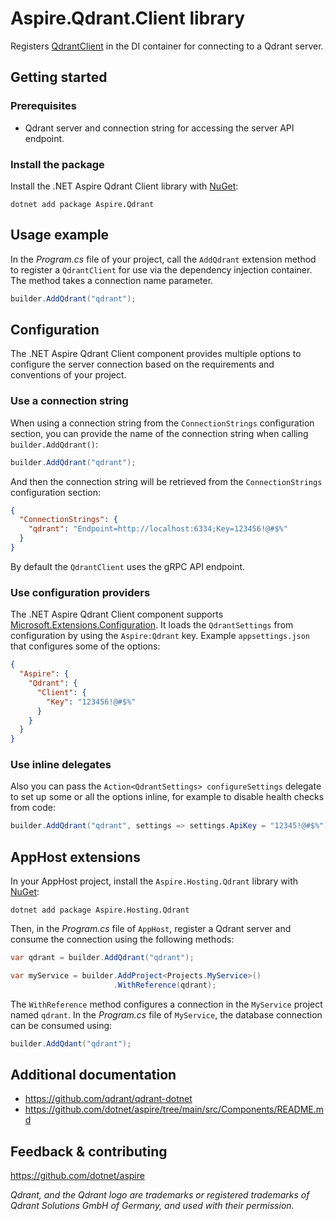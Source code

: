 # Aspire.Qdrant.Client library

Registers [QdrantClient](https://github.com/qdrant/qdrant-dotnet) in the DI container for connecting to a Qdrant server.

## Getting started

### Prerequisites

- Qdrant server and connection string for accessing the server API endpoint.

### Install the package

Install the .NET Aspire Qdrant Client library with [NuGet](https://www.nuget.org):

```dotnetcli
dotnet add package Aspire.Qdrant
```

## Usage example

In the _Program.cs_ file of your project, call the `AddQdrant` extension method to register a `QdrantClient` for use via the dependency injection container. The method takes a connection name parameter.

```csharp
builder.AddQdrant("qdrant");
```

## Configuration

The .NET Aspire Qdrant Client component provides multiple options to configure the server connection based on the requirements and conventions of your project.

### Use a connection string

When using a connection string from the `ConnectionStrings` configuration section, you can provide the name of the connection string when calling `builder.AddQdrant()`:

```csharp
builder.AddQdrant("qdrant");
```

And then the connection string will be retrieved from the `ConnectionStrings` configuration section:

```json
{
  "ConnectionStrings": {
    "qdrant": "Endpoint=http://localhost:6334;Key=123456!@#$%"
  }
}
```

By default the `QdrantClient` uses the gRPC API endpoint.

### Use configuration providers

The .NET Aspire Qdrant Client component supports [Microsoft.Extensions.Configuration](https://learn.microsoft.com/dotnet/api/microsoft.extensions.configuration). It loads the `QdrantSettings` from configuration by using the `Aspire:Qdrant` key. Example `appsettings.json` that configures some of the options:

```json
{
  "Aspire": {
    "Qdrant": {
      "Client": {
        "Key": "123456!@#$%"
      }
    }
  }
}
```

### Use inline delegates

Also you can pass the `Action<QdrantSettings> configureSettings` delegate to set up some or all the options inline, for example to disable health checks from code:

```csharp
builder.AddQdrant("qdrant", settings => settings.ApiKey = "12345!@#$%");
```

## AppHost extensions

In your AppHost project, install the `Aspire.Hosting.Qdrant` library with [NuGet](https://www.nuget.org):

```dotnetcli
dotnet add package Aspire.Hosting.Qdrant
```

Then, in the _Program.cs_ file of `AppHost`, register a Qdrant server and consume the connection using the following methods:

```csharp
var qdrant = builder.AddQdrant("qdrant");

var myService = builder.AddProject<Projects.MyService>()
                       .WithReference(qdrant);
```

The `WithReference` method configures a connection in the `MyService` project named `qdrant`. In the _Program.cs_ file of `MyService`, the database connection can be consumed using:

```csharp
builder.AddQdant("qdrant");
```

## Additional documentation

* https://github.com/qdrant/qdrant-dotnet
* https://github.com/dotnet/aspire/tree/main/src/Components/README.md

## Feedback & contributing

https://github.com/dotnet/aspire

_Qdrant, and the Qdrant logo are trademarks or registered trademarks of Qdrant Solutions GmbH of Germany, and used with their permission._
